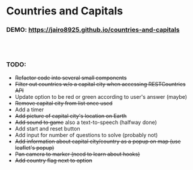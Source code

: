 # Countries and Capitals

### DEMO: https://jairo8925.github.io/countries-and-capitals

<br></br>

### TODO:
- <s>Refactor code into several small components</s>
- <s>Filter out countries w/o a capital city when accessing RESTCountries API</s>
- Update option to be red or green according to user's answer (maybe)
- <s>Remove capital city from list once used</s>
- Add a timer
- <s>Add picture of capital city's location on Earth</s>
- <s>Add sound to game</s> also a text-to-speech (halfway done)
- Add start and reset button
- Add input for number of questions to solve (probably not)
- <s>Add information about capital city/country as a popup on map (use leaflet's popup)</s>
- <s>Pan camera to marker (need to learn about hooks)</s>
- <s>Add country flag next to option</s>
